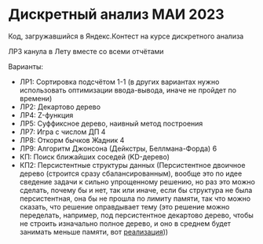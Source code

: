 # Дискретный анализ МАИ 2023

Код, загружавшийся в Яндекс.Контест на курсе дискретного анализа

ЛР3 канула в Лету вместе со всеми отчётами

Варианты:
- ЛР1: Сортировка подсчётом 1-1 (в других вариантах нужно использовать оптимизации ввода-вывода, иначе не пройдет по времени)
- ЛР2: Декартово дерево
- ЛР4: Z-функция
- ЛР5: Суффиксное дерево, наивный метод построения
- ЛР7: Игра с числом ДП 4
- ЛР8: Откорм бычков Жадник 4
- ЛР9: Алгоритм Джонсона (Дейкстры, Беллмана-Форда) 6
- КП:  Поиск ближайших соседей (KD-дерево)
- КП2: Персистентные структуры данных (Персистентное двоичное дерево (строится сразу сбалансированным), вообще это по идее сведение задачи к сильно упрощенному решению, но раз это можно сделать, почему бы и нет, так или иначе, если бы структура не была персистентная, она бы не прошла по лимиту памяти, так что можно сказать, что решение оправдывает тему (это решение можно переделать, например, под персистентное декартово дерево, чтобы не строить изначально полное дерево, и оно в среднем будет занимать меньше памяти, вот [реализация](https://github.com/BetterCallUgL/MAI-DA-LABS/tree/main/KP)))
